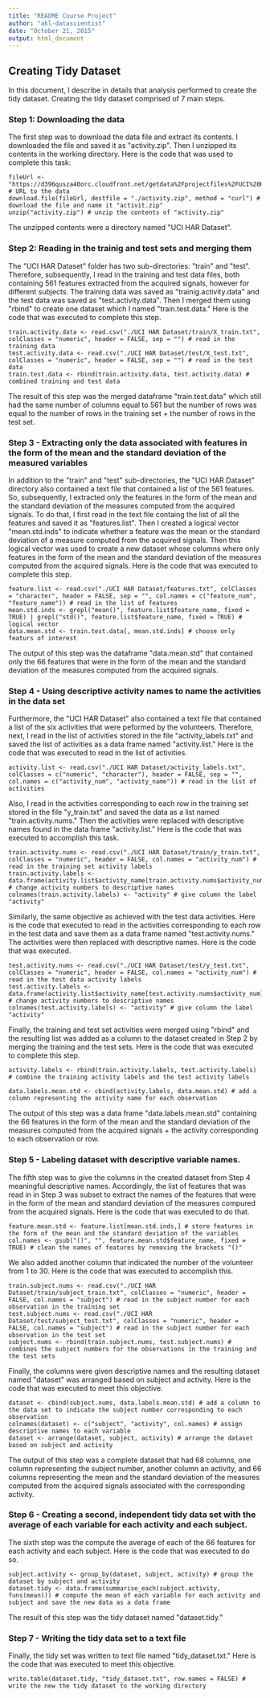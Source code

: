 ```yaml
---
title: "README Course Project"
author: "akl-datascientist"
date: "October 21, 2015"
output: html_document
---
```


## Creating Tidy Dataset
In this document, I describe in details that analysis performed to create the tidy dataset. Creating the tidy dataset comprised of 7 main steps.

### Step 1: Downloading the data
The first step was to download the data file and extract its contents. I downloaded the file and saved it as "activity.zip". Then I unzipped its contents in the working directory. Here is the code that was used to complete this task:
```
fileUrl <- "https://d396qusza40orc.cloudfront.net/getdata%2Fprojectfiles%2FUCI%20HAR%20Dataset.zip" # URL to the data  
download.file(fileUrl, destfile = "./activity.zip", method = "curl") # download the file and name it "activit.zip"  
unzip("activity.zip") # unzip the contents of "activity.zip"  
```
The unzipped contents were a directory named "UCI HAR Dataset".

### Step 2: Reading in the trainig and test sets and merging them

The "UCI HAR Dataset" folder has two sub-directories: "train" and "test". Therefore, subsequently, I read in the training and test data files, both containing 561 features extracted from the acquired signals, however for different subjects. The training data was saved as "trainig.activity.data" and the test data was saved as "test.activity.data". Then I merged them using "rbind" to create one dataset which I named "train.test.data." Here is the code that was executed to complete this step. 
```
train.activity.data <- read.csv("./UCI HAR Dataset/train/X_train.txt", colClasses = "numeric", header = FALSE, sep = "") # read in the training data 
test.activity.data <- read.csv("./UCI HAR Dataset/test/X_test.txt", colClasses = "numeric", header = FALSE, sep = "") # read in the test data
train.test.data <- rbind(train.activity.data, test.activity.data) # combined training and test data
```
The result of this step was the merged dataframe "train.test.data" which still had the same number of columns equal to 561 but the number of rows was equal to the number of rows in the training set + the number of rows in the test set.

### Step 3 - Extracting only the data associated with features in the form of the mean and the standard deviation of the measured variables

In addition to the "train" and "test" sub-directories, the "UCI HAR Dataset" directory also contained a text file that contained a list of the 561 features. So, subsequently, I extracted only the features in the form of the mean and the standard deviation of the measures computed from the acquired signals. To do that, I first read in the text file containg the list of all the features and saved it as "features.list". Then I created a logical vector "mean.std.inds" to indicate whether a feature was the mean or the standard deviation of a measure computed from the acquired signals. Then this logical vector was used to create a new dataset whose columns where only features in the form of the mean and the standard deviation of the measures computed from the acquired signals. Here is the code that was executed to complete this step.
```
feature.list <- read.csv("./UCI HAR Dataset/features.txt", colClasses = "character", header = FALSE, sep = "", col.names = c("feature_num", "feature_name")) # read in the list of features
mean.std.inds <- grepl("mean()", feature.list$feature_name, fixed = TRUE) | grepl("std()", feature.list$feature_name, fixed = TRUE) # logical vector
data.mean.std <- train.test.data[, mean.std.inds] # choose only featurs of interest
```
The output of this step was the dataframe "data.mean.std" that contained only the 66 features that were in the form of the mean and the standard deviation of the measures computed from the acquired signals.

### Step 4 - Using descriptive activity names to name the activities in the data set

Furthermore, the "UCI HAR Dataset" also contained a text file that contained a list of the six activities that were peformed by the volunteers. Therefore, next, I read in the list of activities stored in the file "activity_labels.txt" and saved the list of activities as a data frame named "activity.list." Here is the code that was executed to read in the list of activities.
```
activity.list <- read.csv("./UCI HAR Dataset/activity_labels.txt", colClasses = c("numeric", "character"), header = FALSE, sep = "", col.names = c("activity_num", "activity_name")) # read in the list of activities
```
Also, I read in the activities corresponding to each row in the training set stored in the file "y_train.txt" and saved the data as a list named "train.activity.nums." Then the activities were replaced with descriptive names found in the data frame "activity.list." Here is the code that was executed to accomplish this task.
```
train.activity.nums <- read.csv("./UCI HAR Dataset/train/y_train.txt", colClasses = "numeric", header = FALSE, col.names = "activity_num") # read in the training set activity labels 
train.activity.labels <- data.frame(activity.list$activity_name[train.activity.nums$activity_num]) # change activity numbers to descriptive names
colnames(train.activity.labels) <- "activity" # give column the label "activity"
```
Similarly, the same objective as achieved with the test data activities. Here is the code that executed to read in the activities corresponding to each row in the test data and save them as a data frame named "test.activity.nums." The activities were then replaced with descriptive names. Here is the code that was executed.
```
test.activity.nums <- read.csv("./UCI HAR Dataset/test/y_test.txt", colClasses = "numeric", header = FALSE, col.names = "activity_num") # read in the test data activity labels 
test.activity.labels <- data.frame(activity.list$activity_name[test.activity.nums$activity_num]) # change activity numbers to descriptive names
colnames(test.activity.labels) <- "activity" # give column the label "activity"
```

Finally, the training and test set activities were merged using "rbind" and the resulting list was added as a column to the dataset created in Step 2 by merging the training and the test sets. Here is the code that was executed to complete this step.
```
activity.labels <- rbind(train.activity.labels, test.activity.labels) # combine the training activity labels and the test activity labels

data.labels.mean.std <- cbind(activity.labels, data.mean.std) # add a column representing the activity name for each observation
```
The output of this step was a data frame "data.labels.mean.std" containing the 66 features in the form of the mean and the standard deviation of the measures computed from the acquired signals + the activity corresponding to each observation or row.

### Step 5 - Labeling dataset with descriptive variable names. 
The fifth step was to give the columns in the created dataset from Step 4 meaningful descriptive names. Accordingly, the list of features that was read in in Step 3 was subset to extract the names of the features that were in the form of the mean and standard deviation of the measures compured from the acquired signals. Here is the code that was executed to do that.
```
feature.mean.std <- feature.list[mean.std.inds,] # store features in the form of the mean and the standard deviation of the variables
col.names <- gsub("()", "", feature.mean.std$feature_name, fixed = TRUE) # clean the names of features by removing the brackets "()"
```
We also added another column that indicated the number of the volunteer from 1 to 30. Here is the code that was executed to accomplish this.
```
train.subject.nums <- read.csv("./UCI HAR Dataset/train/subject_train.txt", colClasses = "numeric", header = FALSE, col.names = "subject") # read in the subject number for each observation in the training set
test.subject.nums <- read.csv("./UCI HAR Dataset/test/subject_test.txt", colClasses = "numeric", header = FALSE, col.names = "subject") # read in the subject number for each observation in the test set
subject.nums <- rbind(train.subject.nums, test.subject.nums) # combines the subject numbers for the observations in the training and the test sets
```
Finally, the columns were given descriptive names and the resulting dataset named "dataset" was arranged based on subject and activity. Here is the code that was executed to meet this objective.
```
dataset <- cbind(subject.nums, data.labels.mean.std) # add a column to the data set to indicate the subject number corresponding to each observation
colnames(dataset) <- c("subject", "activity", col.names) # assign descriptive names to each variable
dataset <- arrange(dataset, subject, activity) # arrange the dataset based on subject and activity
```
The output of this step was a complete dataset that had 68 columns, one column representing the subject number, another column an activity, and 66 columns representing the mean and the standard deviation of the measures computed from the acquired signals associated with the corresponding activity.

### Step 6 - Creating a second, independent tidy data set with the average of each variable for each activity and each subject.
The sixth step was the compute the average of each of the 66 features for each activity and each subject. Here is the code that was executed to do so.
```
subject.activity <- group_by(dataset, subject, activity) # group the dataset by subject and activity
dataset.tidy <- data.frame(summarise_each(subject.activity, funs(mean))) # compute the mean of each variable for each activity and subject and save the new data as a data frame
```
The result of this step was the tidy dataset named "dataset.tidy."

### Step 7 - Writing the tidy data set to a text file
Finally, the tidy set was written to text file named "tidy_dataset.txt." Here is the code that was executed to meet this objective.
```
write.table(dataset.tidy, "tidy_dataset.txt", row.names = FALSE) # write the new the tidy dataset to the working directory
```
